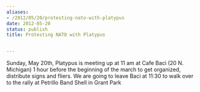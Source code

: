 ```yaml
---
aliases:
- /2012/05/20/protesting-nato-with-platypus
date: 2012-05-20
status: publish
title: Protesting NATO with Platypus


---
```

Sunday, May 20th, Platypus is meeting up at 11 am at Cafe Baci (20 N. Michigan) 1 hour before the beginning of the march to get organized, distribute signs and fliers. We are going to leave Baci at 11:30 to walk over to the rally at Petrillo Band Shell in Grant Park
